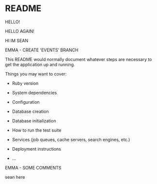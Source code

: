 # README

HELLO!

HELLO AGAIN!

HI IM SEAN

EMMA - CREATE 'EVENTS' BRANCH

This README would normally document whatever steps are necessary to get the
application up and running.

Things you may want to cover:

* Ruby version

* System dependencies

* Configuration

* Database creation

* Database initialization

* How to run the test suite

* Services (job queues, cache servers, search engines, etc.)

* Deployment instructions

* ...



















EMMA - SOME COMMENTS

sean here